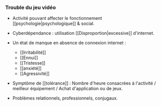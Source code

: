 
### Trouble du jeu vidéo

- Activité pouvant affecter le fonctionnement [[psychologie|psychologique]] & social.
- Cyberdépendance : utilisation [[Disproportion|excessive]] d'internet.

- Un état de manque en absence de connexion internet :
	- [[Irritabilité]]
	- [[Ennui]]
	- [[Tristesse]]
	- [[anxiété]]
	- [[Agressivité]] 
- Symptôme de [[tolérance]] : Nombre d'heure consacrées à l'activité / meilleur équipement / Achat d'application ou de jeux. 

- Problèmes relationnels, professionnels, conjugaux. 